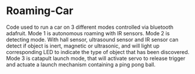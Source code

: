 # Roaming-Car
Code used to run a car on 3 different modes controlled via bluetooth adafruit.
Mode 1 is autonomous roaming with IR sensors.
Mode 2 is detecting mode. With hall sensor, ultrasound sensor and IR sensor can detect if object is inert, magnetic or ultrasonic, 
and will light up corresponding LED to indicate the type of object that has been discovered.
Mode 3 is catapult launch mode, that will activate servo to release trigger and actuate a launch mechanism containing a ping pong ball.
